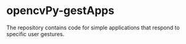 # opencvPy-gestApps
The repository contains code for simple applications that respond to specific user gestures.

